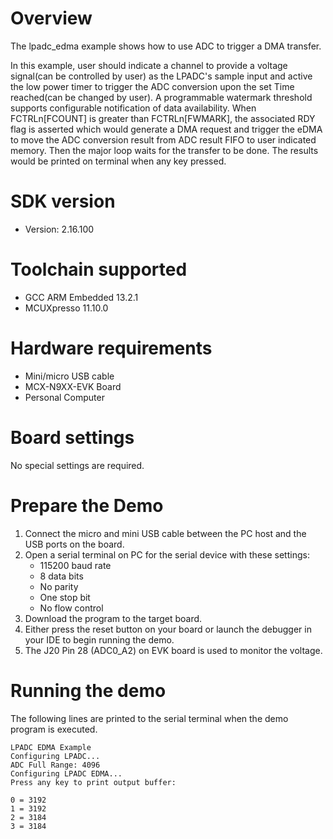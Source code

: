 Overview
========

The lpadc_edma example shows how to use ADC to trigger a DMA transfer. 

In this example, user should indicate a channel to provide a voltage signal(can be controlled by user) as the LPADC's sample input
and active the low power timer to trigger the ADC conversion upon the set Time reached(can be changed by user). A programmable watermark
threshold supports configurable notification of data availability. When FCTRLn[FCOUNT] is greater than FCTRLn[FWMARK], the associated RDY
flag is asserted which would generate a DMA request and trigger the eDMA to move the ADC conversion result from ADC result FIFO to user
indicated memory. Then the major loop waits for the transfer to be done. The results would be printed on terminal when any key pressed.


SDK version
===========
- Version: 2.16.100

Toolchain supported
===================
- GCC ARM Embedded  13.2.1
- MCUXpresso  11.10.0

Hardware requirements
=====================
- Mini/micro USB cable
- MCX-N9XX-EVK Board
- Personal Computer

Board settings
==============
No special settings are required.

Prepare the Demo
================
1. Connect the micro and mini USB cable between the PC host and the USB ports on the board.
2. Open a serial terminal on PC for the serial device with these settings:
    - 115200 baud rate
    - 8 data bits
    - No parity
    - One stop bit
    - No flow control
3. Download the program to the target board.
4. Either press the reset button on your board or launch the debugger in your IDE to begin running
   the demo.
5. The J20 Pin 28 (ADC0_A2) on EVK board is used to monitor the voltage.

Running the demo
================
The following lines are printed to the serial terminal when the demo program is executed.
~~~~~~~~~~~~~~~~~~~~~~~~~~~~~~~~~~~~~~~~~~~~~~~~~~~~~
LPADC EDMA Example
Configuring LPADC...
ADC Full Range: 4096
Configuring LPADC EDMA...
Press any key to print output buffer:

0 = 3192
1 = 3192
2 = 3184
3 = 3184
~~~~~~~~~~~~~~~~~~~~~~~~~~~~~~~~~~~~~~~~~~~~~~~~~~~~~

